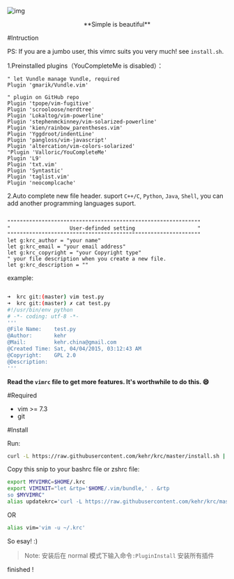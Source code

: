 

![img](./snip.png) 


<center>**Simple is beautiful**</center>

#Intruction  

PS: If you are a jumbo user, this vimrc suits you very much! see `install.sh`.

1.Preinstalled plugins（YouCompleteMe is disabled）：

```vim
" let Vundle manage Vundle, required
Plugin 'gmarik/Vundle.vim'

" plugin on GitHub repo
Plugin 'tpope/vim-fugitive'
Plugin 'scrooloose/nerdtree'
Plugin 'Lokaltog/vim-powerline'
Plugin 'stephenmckinney/vim-solarized-powerline'
Plugin 'kien/rainbow_parentheses.vim'
Plugin 'Yggdroot/indentLine'
Plugin 'pangloss/vim-javascript'
Plugin 'altercation/vim-colors-solarized'
"Plugin 'Valloric/YouCompleteMe'
Plugin 'L9'
Plugin 'txt.vim'
Plugin 'Syntastic'
Plugin 'taglist.vim'
Plugin 'neocomplcache'
```

2.Auto complete new file header. suport `C++/C`, `Python`, `Java`, `Shell`, you can add another programming languages suport.  

```vim  

""""""""""""""""""""""""""""""""""""""""""""""""""""""""""""""
"                   User-definded setting                    "
""""""""""""""""""""""""""""""""""""""""""""""""""""""""""""""
let g:krc_author = "your name"
let g:krc_email = "your email address"
let g:krc_copyright = "your Copyright type"
" your file description when you create a new file.
let g:krc_description = ""

```
example:  

```bash  

➜  krc git:(master) vim test.py
➜  krc git:(master) ✗ cat test.py
#!/usr/bin/env python
# -*- coding: utf-8 -*-
'''
@File Name:    test.py
@Author:       kehr
@Mail:         kehr.china@gmail.com
@Created Time: Sat, 04/04/2015, 03:12:43 AM
@Copyright:    GPL 2.0
@Description:
'''

```

**Read the `vimrc` file to get more features. It's worthwhile to do this. :smile:**

#Required  
 * vim >= 7.3
 * git 

#Install    

Run:  

```bash
curl -L https://raw.githubusercontent.com/kehr/krc/master/install.sh | sh
```

Copy this snip to your bashrc file or zshrc file: 

```bash  
export MYVIMRC=$HOME/.krc
export VIMINIT="let &rtp='$HOME/.vim/bundle,' . &rtp
so $MYVIMRC"
alias updatekrc='curl -L https://raw.githubusercontent.com/kehr/krc/master/vimrc > ~/.krc'
```

OR 

```bash  
alias vim='vim -u ~/.krc'
```
So esay! :)


> Note: 安装后在 normal 模式下输入命令`:PluginInstall` 安装所有插件



finished ! 
